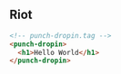 ## Riot

```html
<!-- punch-dropin.tag -->
<punch-dropin>
  <h1>Hello World</h1>
</punch-dropin>
```
